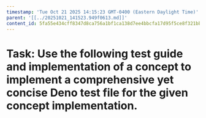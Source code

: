 ```yaml
---
timestamp: 'Tue Oct 21 2025 14:15:23 GMT-0400 (Eastern Daylight Time)'
parent: '[[../20251021_141523.949f0613.md]]'
content_id: 5fa55e434cff8347d8ca756a1bf1ca138d7ee4bbcfa17d95f5ce8f321bbb28fc
---
```


# Task: Use the following test guide and implementation of a concept to implement a comprehensive yet concise Deno test file for the given concept implementation.
